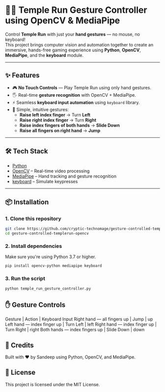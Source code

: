 # 🏃‍♂️ Temple Run Gesture Controller using OpenCV & MediaPipe

Control **Temple Run** with just your **hand gestures** — no mouse, no keyboard!  
This project brings computer vision and automation together to create an immersive, hands-free gaming experience using **Python**, **OpenCV**, **MediaPipe**, and the **keyboard** module.

---

## ✨ Features

- 🎮 **No Touch Controls** — Play Temple Run using only hand gestures.
- 🖐️ Real-time **gesture recognition** with OpenCV + MediaPipe.
- ⚡ Seamless **keyboard input automation** using `keyboard` library.
- 🧠 Simple, intuitive gestures:
  - **Raise left index finger** → Turn **Left**
  - **Raise right index finger** → Turn **Right**
  - **Raise index fingers of both hands** → **Slide Down**
  - **Raise all fingers on right hand** → **Jump**

---

## 🛠️ Tech Stack

- [Python](https://www.python.org/)
- [OpenCV](https://opencv.org/) – Real-time video processing
- [MediaPipe](https://ai.google.dev/edge/mediapipe/solutions/guide) – Hand tracking and gesture recognition
- [keyboard](https://pypi.org/project/keyboard/) – Simulate keypresses

---

## 📦 Installation

### 1. Clone this repository

```bash
git clone https://github.com/cryptic-technomage/gesture-controlled-templerun-opencv.git
cd gesture-controlled-templerun-opencv
```

### 2. Install dependencies
Make sure you're using Python 3.7 or higher.

```bash
pip install opencv-python mediapipe keyboard
```

### 3. Run the script

```bash
python temple_run_gesture_controller.py
```

## ✋ Gesture Controls

Gesture | Action | Keyboard Input
Right hand — all fingers up | Jump | up
Left hand — index finger up | Turn Left | left
Right hand — index finger up | Turn Right | right
Both hands — index fingers up | Slide Down | down

## 🙌 Credits

Built with ❤️ by Sandeep using Python, OpenCV, and MediaPipe.

## 📄 License
This project is licensed under the MIT License.



